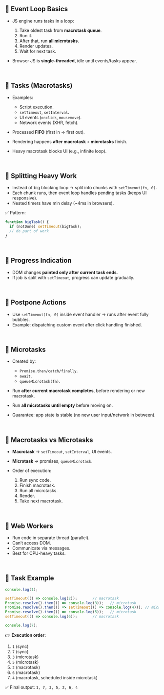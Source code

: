 
## 🔹 Event Loop Basics

* JS engine runs tasks in a loop:

  1. Take oldest task from **macrotask queue**.
  2. Run it.
  3. After that, run **all microtasks**.
  4. Render updates.
  5. Wait for next task.
* Browser JS is **single-threaded**, idle until events/tasks appear.

<br>

## 🔹 Tasks (Macrotasks)

* Examples:

  * Script execution.
  * `setTimeout`, `setInterval`.
  * UI events (`onclick`, `mousemove`).
  * Network events (XHR, fetch).
* Processed **FIFO** (first in → first out).
* Rendering happens **after macrotask + microtasks** finish.
* Heavy macrotask blocks UI (e.g., infinite loop).

<br>

## 🔹 Splitting Heavy Work

* Instead of big blocking loop → split into chunks with `setTimeout(fn, 0)`.
* Each chunk runs, then event loop handles pending tasks (keeps UI responsive).
* Nested timers have min delay (\~4ms in browsers).

✅ Pattern:

```js
function bigTask() {
  if (notDone) setTimeout(bigTask);
  // do part of work
}
```

<br>

## 🔹 Progress Indication

* DOM changes **painted only after current task ends**.
* If job is split with `setTimeout`, progress can update gradually.

<br>

## 🔹 Postpone Actions

* Use `setTimeout(fn, 0)` inside event handler → runs after event fully bubbles.
* Example: dispatching custom event after click handling finished.

<br>

## 🔹 Microtasks

* Created by:

  * `Promise.then/catch/finally`.
  * `await`.
  * `queueMicrotask(fn)`.
* Run **after current macrotask completes**, before rendering or new macrotask.
* Run **all microtasks until empty** before moving on.
* Guarantee: app state is stable (no new user input/network in between).

<br>

## 🔹 Macrotasks vs Microtasks

* **Macrotask** → `setTimeout`, `setInterval`, UI events.
* **Microtask** → promises, `queueMicrotask`.
* Order of execution:

  1. Run sync code.
  2. Finish macrotask.
  3. Run all microtasks.
  4. Render.
  5. Take next macrotask.

<br>

## 🔹 Web Workers

* Run code in separate thread (parallel).
* Can’t access DOM.
* Communicate via messages.
* Best for CPU-heavy tasks.

<br>

## 🔹 Task Example

```js
console.log(1);

setTimeout(() => console.log(2));       // macrotask
Promise.resolve().then(() => console.log(3));   // microtask
Promise.resolve().then(() => setTimeout(() => console.log(4))); // microtask → macrotask
Promise.resolve().then(() => console.log(5));   // microtask
setTimeout(() => console.log(6));       // macrotask

console.log(7);
```

👉 **Execution order:**

1. `1` (sync)
2. `7` (sync)
3. `3` (microtask)
4. `5` (microtask)
5. `2` (macrotask)
6. `6` (macrotask)
7. `4` (macrotask, scheduled inside microtask)

✅ Final output:
`1, 7, 3, 5, 2, 6, 4`

